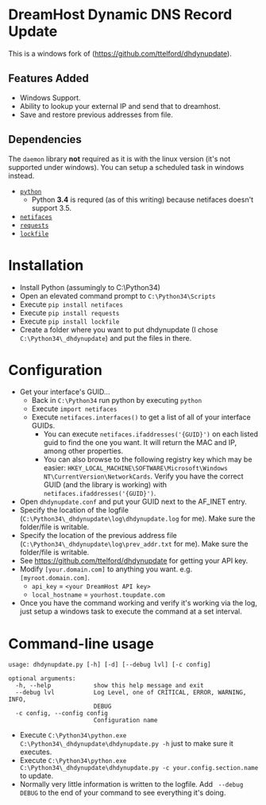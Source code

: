 # DreamHost Dynamic DNS Record Update
This is a windows fork of (https://github.com/ttelford/dhdynupdate).

## Features Added

* Windows Support.
* Ability to lookup your external IP and send that to dreamhost.
* Save and restore previous addresses from file.

## Dependencies
The `daemon` library **not** required as it is with the linux version (it's not supported under windows).  You can setup a scheduled task in windows instead.

* [`python`](https://www.python.org/downloads/windows/)
    *  Python **3.4** is requred (as of this writing) because netifaces doesn't support 3.5.
* [`netifaces`](https://pypi.python.org/pypi/netifaces)
* [`requests`](http://docs.python-requests.org/en/latest/)
* [`lockfile`](https://pypi.python.org/pypi/lockfile)

# Installation
* Install Python (assumingly to C:\Python34)
* Open an elevated command prompt to `C:\Python34\Scripts`
* Execute `pip install netifaces`
* Execute `pip install requests`
* Execute `pip install lockfile`
* Create a folder where you want to put dhdynupdate (I chose `C:\Python34\_dhdynupdate`) and put the files in there.

# Configuration
* Get your interface's GUID...
    * Back in `C:\Python34` run python by executing `python`
    * Execute `import netifaces`
    * Execute `netifaces.interfaces()` to get a list of all of your interface GUIDs.
        * You can execute `netifaces.ifaddresses('{GUID}')` on each listed guid to find the one you want.  It will return the MAC and IP, among other properties.
        * You can also browse to the following registry key which may be easier: `HKEY_LOCAL_MACHINE\SOFTWARE\Microsoft\Windows NT\CurrentVersion\NetworkCards`. Verify you have the correct GUID (and the library is working) with `netifaces.ifaddresses('{GUID}')`.
* Open `dhdynupdate.conf` and put your GUID next to the AF_INET entry.
* Specify the location of the logfile (`C:\Python34\_dhdynupdate\log\dhdynupdate.log` for me).  Make sure the folder/file is writable.
* Specify the location of the previous address file (`C:\Python34\_dhdynupdate\log\prev_addr.txt` for me).  Make sure the folder/file is writable.
* See https://github.com/ttelford/dhdynupdate for getting your API key.
* Modify `[your.domain.com]` to anything you want.  e.g. `[myroot.domain.com]`.
    * `api_key` = `<your DreamHost API key>`
    * `local_hostname` = `yourhost.toupdate.com`
* Once you have the command working and verify it's working via the log, just setup a windows task to execute the command at a set interval.

# Command-line usage

	usage: dhdynupdate.py [-h] [-d] [--debug lvl] [-c config]
	
	optional arguments:
	  -h, --help            show this help message and exit
	  --debug lvl           Log Level, one of CRITICAL, ERROR, WARNING, INFO,
	                        DEBUG
	  -c config, --config config
	                        Configuration name

* Execute `C:\Python34\python.exe C:\Python34\_dhdynupdate\dhdynupdate.py -h` just to make sure it executes.
* Execute `C:\Python34\python.exe C:\Python34\_dhdynupdate\dhdynupdate.py -c your.config.section.name` to update.
* Normally very little information is written to the logfile.  Add ` --debug DEBUG` to the end of your command to see everything it's doing.
